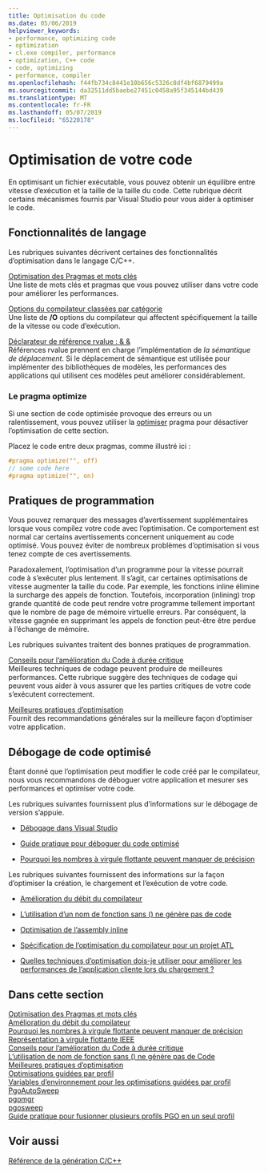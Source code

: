 ```yaml
---
title: Optimisation du code
ms.date: 05/06/2019
helpviewer_keywords:
- performance, optimizing code
- optimization
- cl.exe compiler, performance
- optimization, C++ code
- code, optimizing
- performance, compiler
ms.openlocfilehash: f44fb734c8441e10b656c5326c8df4bf6879499a
ms.sourcegitcommit: da32511dd5baebe27451c0458a95f345144bd439
ms.translationtype: MT
ms.contentlocale: fr-FR
ms.lasthandoff: 05/07/2019
ms.locfileid: "65220178"
---
```

# <a name="optimizing-your-code"></a>Optimisation de votre code

En optimisant un fichier exécutable, vous pouvez obtenir un équilibre entre vitesse d’exécution et la taille de la taille du code. Cette rubrique décrit certains mécanismes fournis par Visual Studio pour vous aider à optimiser le code.

## <a name="language-features"></a>Fonctionnalités de langage

Les rubriques suivantes décrivent certaines des fonctionnalités d’optimisation dans le langage C/C++.

[Optimisation des Pragmas et mots clés](optimization-pragmas-and-keywords.md) \
Une liste de mots clés et pragmas que vous pouvez utiliser dans votre code pour améliorer les performances.

[Options du compilateur classées par catégorie](reference/compiler-options-listed-by-category.md) \
Une liste de **/O** options du compilateur qui affectent spécifiquement la taille de la vitesse ou code d’exécution.

[Déclarateur de référence rvalue : & &](../cpp/rvalue-reference-declarator-amp-amp.md) \
Références rvalue prennent en charge l’implémentation de *la sémantique de déplacement*. Si le déplacement de sémantique est utilisée pour implémenter des bibliothèques de modèles, les performances des applications qui utilisent ces modèles peut améliorer considérablement.

### <a name="the-optimize-pragma"></a>Le pragma optimize

Si une section de code optimisée provoque des erreurs ou un ralentissement, vous pouvez utiliser la [optimiser](../preprocessor/optimize.md) pragma pour désactiver l’optimisation de cette section.

Placez le code entre deux pragmas, comme illustré ici :

```cpp
#pragma optimize("", off)
// some code here
#pragma optimize("", on)
```

## <a name="programming-practices"></a>Pratiques de programmation

Vous pouvez remarquer des messages d’avertissement supplémentaires lorsque vous compilez votre code avec l’optimisation. Ce comportement est normal car certains avertissements concernent uniquement au code optimisé. Vous pouvez éviter de nombreux problèmes d’optimisation si vous tenez compte de ces avertissements.

Paradoxalement, l’optimisation d’un programme pour la vitesse pourrait code à s’exécuter plus lentement. Il s’agit, car certaines optimisations de vitesse augmenter la taille du code. Par exemple, les fonctions inline élimine la surcharge des appels de fonction. Toutefois, incorporation (inlining) trop grande quantité de code peut rendre votre programme tellement important que le nombre de page de mémoire virtuelle erreurs. Par conséquent, la vitesse gagnée en supprimant les appels de fonction peut-être être perdue à l’échange de mémoire.

Les rubriques suivantes traitent des bonnes pratiques de programmation.

[Conseils pour l’amélioration du Code à durée critique](tips-for-improving-time-critical-code.md) \
Meilleures techniques de codage peuvent produire de meilleures performances. Cette rubrique suggère des techniques de codage qui peuvent vous aider à vous assurer que les parties critiques de votre code s’exécutent correctement.

[Meilleures pratiques d’optimisation](optimization-best-practices.md) \
Fournit des recommandations générales sur la meilleure façon d’optimiser votre application.

## <a name="debugging-optimized-code"></a>Débogage de code optimisé

Étant donné que l’optimisation peut modifier le code créé par le compilateur, nous vous recommandons de déboguer votre application et mesurer ses performances et optimiser votre code.

Les rubriques suivantes fournissent plus d’informations sur le débogage de version s’appuie.

- [Débogage dans Visual Studio](/visualstudio/debugger/debugging-in-visual-studio)

- [Guide pratique pour déboguer du code optimisé](/visualstudio/debugger/how-to-debug-optimized-code)

- [Pourquoi les nombres à virgule flottante peuvent manquer de précision](why-floating-point-numbers-may-lose-precision.md)


Les rubriques suivantes fournissent des informations sur la façon d’optimiser la création, le chargement et l’exécution de votre code.

- [Amélioration du débit du compilateur](improving-compiler-throughput.md)

- [L’utilisation d’un nom de fonction sans () ne génère pas de code](using-function-name-without-parens-produces-no-code.md)

- [Optimisation de l’assembly inline](../assembler/inline/optimizing-inline-assembly.md)

- [Spécification de l’optimisation du compilateur pour un projet ATL](../atl/reference/specifying-compiler-optimization-for-an-atl-project.md)

- [Quelles techniques d’optimisation dois-je utiliser pour améliorer les performances de l’application cliente lors du chargement ?](../build/dll-frequently-asked-questions.md#mfc_optimization)


## <a name="in-this-section"></a>Dans cette section

[Optimisation des Pragmas et mots clés](optimization-pragmas-and-keywords.md) \
[Amélioration du débit du compilateur](improving-compiler-throughput.md) \
[Pourquoi les nombres à virgule flottante peuvent manquer de précision](why-floating-point-numbers-may-lose-precision.md) \
[Représentation à virgule flottante IEEE](ieee-floating-point-representation.md) \
[Conseils pour l’amélioration du Code à durée critique](tips-for-improving-time-critical-code.md) \
[L’utilisation de nom de fonction sans () ne génère pas de Code](using-function-name-without-parens-produces-no-code.md) \
[Meilleures pratiques d’optimisation](optimization-best-practices.md) \
[Optimisations guidées par profil](profile-guided-optimizations.md) \
[Variables d’environnement pour les optimisations guidées par profil](environment-variables-for-profile-guided-optimizations.md) \
[PgoAutoSweep](pgoautosweep.md) \
[pgomgr](pgomgr.md) \
[pgosweep](pgosweep.md) \
[Guide pratique pour fusionner plusieurs profils PGO en un seul profil](how-to-merge-multiple-pgo-profiles-into-a-single-profile.md)

## <a name="see-also"></a>Voir aussi

[Référence de la génération C/C++](reference/c-cpp-building-reference.md)
